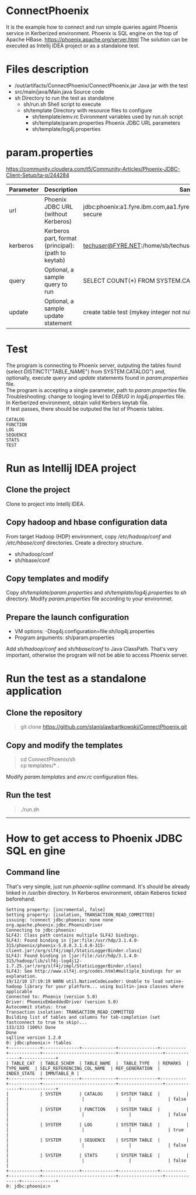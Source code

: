 # ConnectPhoenix

It is the example how to connect and run simple queries againt Phoenix service in Kerberized environment. Phoenix is SQL engine on the top of Apache HBase.
https://phoenix.apache.org/server.html<bt>
The solution can be executed as Intellij IDEA project or as a standalone test.

# Files description

* /out/artifacts/ConnectPhoenix/ConnectPhoenix.jar Java jar with the test
* src/main/java/Main.java Source code
* sh Directory to run the test as standalone
  * sh/run.sh Shell script to execute
  * sh/template Directory with resource files to configure
    * sh/template/emv.rc Evironment variables used by run.sh script
    * sh/template/param.properties Phoenix JDBC URL parameters
    * sh/template/log4j.properties 
    
# param.properties
https://community.cloudera.com/t5/Community-Articles/Phoenix-JDBC-Client-Setup/ta-p/244284

Parameter | Description | Sample value
------------ | ------------- | -------
url | Phoenix JDBC URL (without Kerberos) | jdbc:phoenix:a1.fyre.ibm.com,aa1.fyre.ibm.com,hurds1.fyre.ibm.com:2181:/hbase-secure
kerberos | Kerberos part, format (principal):(path to keytab) | techuser@FYRE.NET:/home/sb/techuser.keytab
query | Optional, a sample query to run | SELECT COUNT(\*) FROM SYSTEM.CATALOG
update | Optional, a sample update statement | create table test (mykey integer not null primary key, mycolumn varchar)

# Test
The program is connecting to Phoenix server, outputing the tables found (select DISTINCT(\"TABLE_NAME\") from SYSTEM.CATALOG") and, optionally, execute *query* and *update* statements found in *param.properties* file.<br>
The program is accepting a single parameter, path to *param.properties* file.<br>
Troubleshooting: change to looging level to *DEBUG* in *log4j.properties* file.<br>
In Kerberized environment, obtain valid Kerbers keytab file.<br>
If test passes, there should be outputed the list of Phoenix tables.
```
CATALOG
FUNCTION
LOG
SEQUENCE
STATS
TEST
```

# Run as Intellij IDEA project
## Clone the project
Clone to project into Intellij IDEA.
## Copy hadoop and hbase configuration data
From target Hadoop (HDP) environment, copy */etc/hadoop/conf* and */etc/hbase/conf* directories. Create a directory structure.
* sh/hadoop/conf
* sh/hbase/conf
## Copy templates and modify
Copy *sh/template/param.properties* and *sh/template/log4j.properties* to *sh* directory. Modify *param.properties* file according to your environmet.
## Prepare the launch configuration
* VM options: -Dlog4j.configuration=file:sh/log4j.properties 
* Program arguments: sh/param.properties

Add *sh/hadoop/conf* and *sh/hbase/conf* to Java ClassPath. That's very important, otherwise the program will not be able to access Phoenix server.

# Run the test as a standalone application
## Clone the repository
> git clone https://github.com/stanislawbartkowski/ConnectPhoenix.git
## Copy and modify the templates
> cd ConnectPhoenix/sh<br>
> cp templates/* .<br>

Modify *param.templates* and *env.rc* configuration files.

## Run the test
> ./run.sh
----------
# How to get access to Phoenix JDBC SQL en gine
## Command line
That's very simple, just run *phoenix-sqlline* command. It's should be already linked in */usr/bin* directory. In Kerberos environment, obtain Keberos ticked beforehand.
```
Setting property: [incremental, false]
Setting property: [isolation, TRANSACTION_READ_COMMITTED]
issuing: !connect jdbc:phoenix: none none org.apache.phoenix.jdbc.PhoenixDriver
Connecting to jdbc:phoenix:
SLF4J: Class path contains multiple SLF4J bindings.
SLF4J: Found binding in [jar:file:/usr/hdp/3.1.4.0-315/phoenix/phoenix-5.0.0.3.1.4.0-315-client.jar!/org/slf4j/impl/StaticLoggerBinder.class]
SLF4J: Found binding in [jar:file:/usr/hdp/3.1.4.0-315/hadoop/lib/slf4j-log4j12-1.7.25.jar!/org/slf4j/impl/StaticLoggerBinder.class]
SLF4J: See http://www.slf4j.org/codes.html#multiple_bindings for an explanation.
19/12/10 17:19:19 WARN util.NativeCodeLoader: Unable to load native-hadoop library for your platform... using builtin-java classes where applicable
Connected to: Phoenix (version 5.0)
Driver: PhoenixEmbeddedDriver (version 5.0)
Autocommit status: true
Transaction isolation: TRANSACTION_READ_COMMITTED
Building list of tables and columns for tab-completion (set fastconnect to true to skip)...
133/133 (100%) Done
Done
sqlline version 1.2.0
0: jdbc:phoenix:> !tables
+------------+--------------+-------------+---------------+----------+------------+----------------------------+-----------------+--------------+-------------+
| TABLE_CAT  | TABLE_SCHEM  | TABLE_NAME  |  TABLE_TYPE   | REMARKS  | TYPE_NAME  | SELF_REFERENCING_COL_NAME  | REF_GENERATION  | INDEX_STATE  | IMMUTABLE_R |
+------------+--------------+-------------+---------------+----------+------------+----------------------------+-----------------+--------------+-------------+
|            | SYSTEM       | CATALOG     | SYSTEM TABLE  |          |            |                            |                 |              | false       |
|            | SYSTEM       | FUNCTION    | SYSTEM TABLE  |          |            |                            |                 |              | false       |
|            | SYSTEM       | LOG         | SYSTEM TABLE  |          |            |                            |                 |              | true        |
|            | SYSTEM       | SEQUENCE    | SYSTEM TABLE  |          |            |                            |                 |              | false       |
|            | SYSTEM       | STATS       | SYSTEM TABLE  |          |            |                            |                 |              | false       |
+------------+--------------+-------------+---------------+----------+------------+----------------------------+-----------------+--------------+-------------+
0: jdbc:phoenix:> 

```

